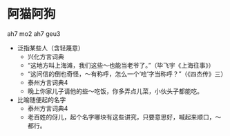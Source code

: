 # 阿猫阿狗
ah7 mo2 ah7 geu3
+ 泛指某些人（含轻蔑意）
  * 兴化方言词典
  - “这地方叫上海滩，我们这些～也能当老爷了。”（毕飞宇《上海往事》）
  - “这问信的倒也奇怪，～有称呼，怎么一个‘哙’字当称呼？”（《四杰传》三）
  * 泰州方言词典4
  - 晚上你家儿子请他的些～吃饭，你多弄点儿菜，小伙头子都能吃。
+ 比喻随便起的名字
  * 泰州方言词典4
  - 老百姓的伢儿，起个名字哪块有这些讲究，只要意思好，喊起来顺口，～都行。
